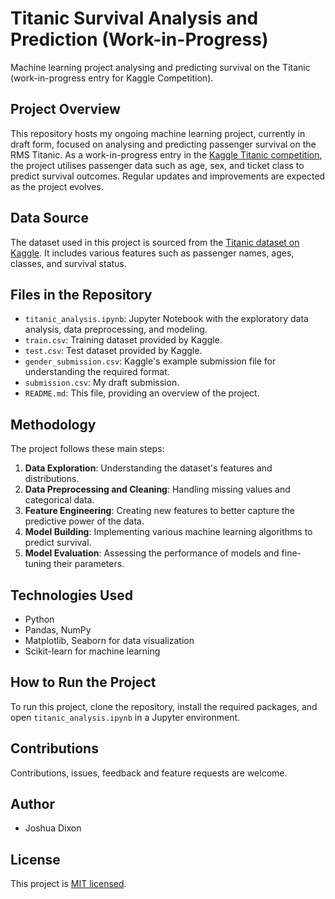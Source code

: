 # Titanic Survival Analysis and Prediction (Work-in-Progress)
Machine learning project analysing and predicting survival on the Titanic (work-in-progress entry for Kaggle Competition).

## Project Overview
This repository hosts my ongoing machine learning project, currently in draft form, focused on analysing and predicting passenger survival on the RMS Titanic. As a work-in-progress entry in the [Kaggle Titanic competition](https://www.kaggle.com/c/titanic), the project utilises passenger data such as age, sex, and ticket class to predict survival outcomes. Regular updates and improvements are expected as the project evolves.


## Data Source
The dataset used in this project is sourced from the [Titanic dataset on Kaggle](https://www.kaggle.com/c/titanic/data). It includes various features such as passenger names, ages, classes, and survival status.

## Files in the Repository
- `titanic_analysis.ipynb`: Jupyter Notebook with the exploratory data analysis, data preprocessing, and modeling.
- `train.csv`: Training dataset provided by Kaggle.
- `test.csv`: Test dataset provided by Kaggle.
- `gender_submission.csv`: Kaggle's example submission file for understanding the required format.
- `submission.csv`: My draft submission.
- `README.md`: This file, providing an overview of the project.

## Methodology
The project follows these main steps:
1. **Data Exploration**: Understanding the dataset's features and distributions.
2. **Data Preprocessing and Cleaning**: Handling missing values and categorical data.
3. **Feature Engineering**: Creating new features to better capture the predictive power of the data.
4. **Model Building**: Implementing various machine learning algorithms to predict survival.
5. **Model Evaluation**: Assessing the performance of models and fine-tuning their parameters.

## Technologies Used
- Python
- Pandas, NumPy
- Matplotlib, Seaborn for data visualization
- Scikit-learn for machine learning

## How to Run the Project
To run this project, clone the repository, install the required packages, and open `titanic_analysis.ipynb` in a Jupyter environment.

## Contributions
Contributions, issues, feedback and feature requests are welcome.

## Author
- Joshua Dixon

## License
This project is [MIT licensed](https://github.com/joshua-dixon1/Titanic-Survival-Analysis-and-Prediction-Work-in-Progress-/blob/main/LICENSE).
